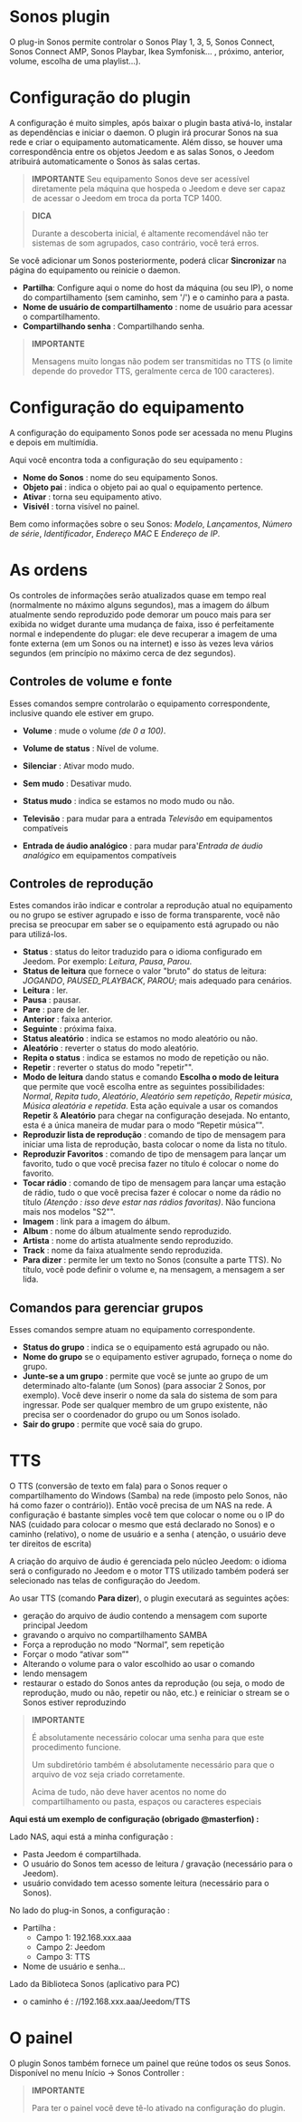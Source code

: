 # Sonos plugin

O plug-in Sonos permite controlar o Sonos Play 1, 3, 5, Sonos Connect, Sonos Connect AMP, Sonos Playbar, Ikea Symfonisk... , próximo, anterior, volume, escolha de uma playlist…).

# Configuração do plugin

A configuração é muito simples, após baixar o plugin basta ativá-lo, instalar as dependências e iniciar o daemon.
O plugin irá procurar Sonos na sua rede e criar o equipamento automaticamente. Além disso, se houver uma correspondência entre os objetos Jeedom e as salas Sonos, o Jeedom atribuirá automaticamente o Sonos às salas certas.

> **IMPORTANTE**
> Seu equipamento Sonos deve ser acessível diretamente pela máquina que hospeda o Jeedom e deve ser capaz de acessar o Jeedom em troca da porta TCP 1400.

> **DICA**
>
> Durante a descoberta inicial, é altamente recomendável não ter sistemas de som agrupados, caso contrário, você terá erros.

Se você adicionar um Sonos posteriormente, poderá clicar **Sincronizar** na página do equipamento ou reinicie o daemon.

- **Partilha**: Configure aqui o nome do host da máquina (ou seu IP), o nome do compartilhamento (sem caminho, sem '/') e o caminho para a pasta.
- **Nome de usuário de compartilhamento** : nome de usuário para acessar o compartilhamento.
- **Compartilhando senha** : Compartilhando senha.

> **IMPORTANTE**
>
> Mensagens muito longas não podem ser transmitidas no TTS (o limite
> depende do provedor TTS, geralmente cerca de 100 caracteres).

# Configuração do equipamento

A configuração do equipamento Sonos pode ser acessada no menu Plugins e depois em multimídia.

Aqui você encontra toda a configuração do seu equipamento :

- **Nome do Sonos** : nome do seu equipamento Sonos.
- **Objeto pai** : indica o objeto pai ao qual o equipamento pertence.
- **Ativar** : torna seu equipamento ativo.
- **Visivél** : torna visível no painel.

Bem como informações sobre o seu Sonos: *Modelo*, *Lançamentos*, *Número de série*, *Identificador*, *Endereço MAC* E *Endereço de IP*.

# As ordens

Os controles de informações serão atualizados quase em tempo real (normalmente no máximo alguns segundos), mas a imagem do álbum atualmente sendo reproduzido pode demorar um pouco mais para ser exibida no widget durante uma mudança de faixa, isso é perfeitamente normal e independente do plugar: ele deve recuperar a imagem de uma fonte externa (em um Sonos ou na internet) e isso às vezes leva vários segundos (em princípio no máximo cerca de dez segundos).

## Controles de volume e fonte

Esses comandos sempre controlarão o equipamento correspondente, inclusive quando ele estiver em grupo.

- **Volume** : mude o volume *(de 0 a 100)*.
- **Volume de status** : Nível de volume.
- **Silenciar** : Ativar modo mudo.
- **Sem mudo** : Desativar mudo.
- **Status mudo** : indica se estamos no modo mudo ou não.

- **Televisão** : para mudar para a entrada *Televisão* em equipamentos compatíveis
- **Entrada de áudio analógico** : para mudar para'*Entrada de áudio analógico* em equipamentos compatíveis

## Controles de reprodução

Estes comandos irão indicar e controlar a reprodução atual no equipamento ou no grupo se estiver agrupado e isso de forma transparente, você não precisa se preocupar em saber se o equipamento está agrupado ou não para utilizá-los.

- **Status** : status do leitor traduzido para o idioma configurado em Jeedom. Por exemplo: *Leitura*, *Pausa*, *Parou*.
- **Status de leitura** que fornece o valor "bruto" do status de leitura: *JOGANDO*, *PAUSED_PLAYBACK*, *PAROU*; mais adequado para cenários.
- **Leitura** : ler.
- **Pausa** : pausar.
- **Pare** : pare de ler.
- **Anterior** : faixa anterior.
- **Seguinte** : próxima faixa.
- **Status aleatório** : indica se estamos no modo aleatório ou não.
- **Aleatório** : reverter o status do modo aleatório.
- **Repita o status** : indica se estamos no modo de repetição ou não.
- **Repetir** : reverter o status do modo "repetir"".
- **Modo de leitura** dando status e comando **Escolha o modo de leitura** que permite que você escolha entre as seguintes possibilidades: *Normal*, *Repita tudo*, *Aleatório*, *Aleatório sem repetição*, *Repetir música*, *Música aleatória e repetida*. Esta ação equivale a usar os comandos **Repetir** & **Aleatório** para chegar na configuração desejada. No entanto, esta é a única maneira de mudar para o modo “Repetir música”".
- **Reproduzir lista de reprodução** : comando de tipo de mensagem para iniciar uma lista de reprodução, basta colocar o nome da lista no título.
- **Reproduzir Favoritos** :  comando de tipo de mensagem para lançar um favorito, tudo o que você precisa fazer no título é colocar o nome do favorito.
- **Tocar rádio** : comando de tipo de mensagem para lançar uma estação de rádio, tudo o que você precisa fazer é colocar o nome da rádio no título *(Atenção : isso deve estar nas rádios favoritas)*. Não funciona mais nos modelos "S2"".
- **Imagem** : link para a imagem do álbum.
- **Album** : nome do álbum atualmente sendo reproduzido.
- **Artista** : nome do artista atualmente sendo reproduzido.
- **Track** : nome da faixa atualmente sendo reproduzida.
- **Para dizer** : permite ler um texto no Sonos (consulte a parte TTS). No título, você pode definir o volume e, na mensagem, a mensagem a ser lida.

## Comandos para gerenciar grupos

Esses comandos sempre atuam no equipamento correspondente.

- **Status do grupo** : indica se o equipamento está agrupado ou não.
- **Nome do grupo** se o equipamento estiver agrupado, forneça o nome do grupo.
- **Junte-se a um grupo** : permite que você se junte ao grupo de um determinado alto-falante (um Sonos) (para associar 2 Sonos, por exemplo). Você deve inserir o nome da sala do sistema de som para ingressar. Pode ser qualquer membro de um grupo existente, não precisa ser o coordenador do grupo ou um Sonos isolado.
- **Sair do grupo** : permite que você saia do grupo.

# TTS

O TTS (conversão de texto em fala) para o Sonos requer o compartilhamento do Windows (Samba) na rede (imposto pelo Sonos, não há como fazer o contrário)). Então você precisa de um NAS na rede. A configuração é bastante simples você tem que colocar o nome ou o IP do NAS (cuidado para colocar o mesmo que está declarado no Sonos) e o caminho (relativo), o nome de usuário e a senha ( atenção, o usuário deve ter direitos de escrita)

A criação do arquivo de áudio é gerenciada pelo núcleo Jeedom: o idioma será o configurado no Jeedom e o motor TTS utilizado também poderá ser selecionado nas telas de configuração do Jeedom.

Ao usar TTS (comando **Para dizer**), o plugin executará as seguintes ações:

- geração do arquivo de áudio contendo a mensagem com suporte principal Jeedom
- gravando o arquivo no compartilhamento SAMBA
- Força a reprodução no modo “Normal”, sem repetição
- Forçar o modo “ativar som”"
- Alterando o volume para o valor escolhido ao usar o comando
- lendo mensagem
- restaurar o estado do Sonos antes da reprodução (ou seja, o modo de reprodução, mudo ou não, repetir ou não, etc.) e reiniciar o stream se o Sonos estiver reproduzindo

> **IMPORTANTE**
>
> É absolutamente necessário colocar uma senha para que este procedimento funcione.
>
> Um subdiretório também é absolutamente necessário para que o arquivo de voz seja criado corretamente.
>
> Acima de tudo, não deve haver acentos no nome do compartilhamento ou pasta, espaços ou caracteres especiais

**Aqui está um exemplo de configuração (obrigado @masterfion) :**

Lado NAS, aqui está a minha configuração :

- Pasta Jeedom é compartilhada.
- O usuário do Sonos tem acesso de leitura / gravação (necessário para o Jeedom).
- usuário convidado tem acesso somente leitura (necessário para o Sonos).

No lado do plug-in Sonos, a configuração :

- Partilha :
  - Campo 1: 192.168.xxx.aaa
  - Campo 2: Jeedom
  - Campo 3: TTS
- Nome de usuário e senha...​

Lado da Biblioteca Sonos (aplicativo para PC)

- o caminho é : //192.168.xxx.aaa/Jeedom/TTS

# O painel

O plugin Sonos também fornece um painel que reúne todos os seus Sonos. Disponível no menu Início → Sonos Controller :

> **IMPORTANTE**
>
> Para ter o painel você deve tê-lo ativado na configuração do plugin.
